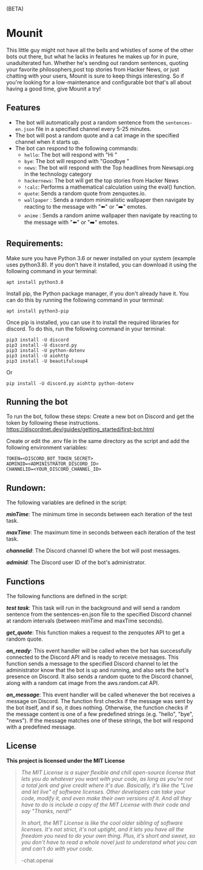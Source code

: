 

(BETA)

# Mounit

This little guy might not have all the bells and whistles of some of the other bots out there, but what he lacks in features he makes up for in pure, unadulterated fun. Whether he's sending out random sentences, quoting your favorite philosophers,post top stories from Hacker News, or just chatting with your users, Mounit is sure to keep things interesting. So if you're looking for a low-maintenance and configurable bot that's all about having a good time, give Mounit a try!


## Features

-   The bot will automatically post a random sentence from the `sentences-en.json` file in a specified channel every 5-25 minutes.
-   The bot will post a random quote and a cat image in the specified channel when it starts up.
-   The bot can respond to the following commands:
    -   `hello`: The bot will respond with "Hi <user>"
    -   `bye`: The bot will respond with "Goodbye <user>"
    -   `news`: The bot will respond with the Top headlines from Newsapi.org in the technology category
    -   `hackernews`: The bot will get the top stories from Hacker News
    -   `!calc`: Performs a mathematical calculation using the eval() function.
    -   `quote`: Sends a random quote from zenquotes.io.
    -   `wallpaper` : Sends a random minimalistic wallpaper then navigate by reacting to the message with "⬅️" or "➡️" emotes. 
    -   `anime` : Sends a random anime wallpaper then navigate by reacting to the message with "⬅️" or "➡️" emotes. 

## Requirements:

Make sure you have Python 3.6 or newer installed on your system (example uses python3.8). If you don't have it installed, you can download it using the following command in your terminal:

    apt install python3.8

Install pip, the Python package manager, if you don't already have it. You can do this by running the following command in your terminal:

    apt install python3-pip

Once pip is installed, you can use it to install the required libraries for discord. To do this, run the following command in your terminal:

    pip3 install -U discord
    pip3 install -U discord.py
    pip3 install -U python-dotenv
    pip3 install -U aiohttp
    pip3 install -U beautifulsoup4

    
Or

    pip install -U discord.py aiohttp python-dotenv
    
    

## Running the bot

To run the bot, follow these steps:
Create a new bot on Discord and get the token by following these instructions.
https://discordnet.dev/guides/getting_started/first-bot.html

Create or edit the .env file in the same directory as the script and add the following environment variables:


    TOKEN=<DISCORD_BOT_TOKEN_SECRET>
    ADMINID=<ADMINISTRATOR_DISCORD_ID>
    CHANNELID=<YOUR_DISCORD_CHANNEL_ID>



## Rundown:

The following variables are defined in the script:

***minTime***: The minimum time in seconds between each iteration of the test task.

***maxTime***: The maximum time in seconds between each iteration of the test task.

***channelid***: The Discord channel ID where the bot will post messages.

***adminid***: The Discord user ID of the bot's administrator.



## Functions
The following functions are defined in the script:

 ***test task***: This task will run in the background and will send a random sentence from the sentences-en.json file to the specified Discord channel at random intervals (between minTime and maxTime seconds).

 ***get_quote***: This function makes a request to the zenquotes API to get a random quote.

***on_ready***: This event handler will be called when the bot has successfully connected to the Discord API and is ready to receive messages. This function sends a message to the specified Discord channel to let the administrator know that the bot is up and running, and also sets the bot's presence on Discord. It also sends a random quote to the Discord channel, along with a random cat image from the aws.random.cat API.

***on_message***: This event handler will be called whenever the bot receives a message on Discord. The function first checks if the message was sent by the bot itself, and if so, it does nothing. Otherwise, the function checks if the message content is one of a few predefined strings (e.g. "hello", "bye", "news"). If the message matches one of these strings, the bot will respond with a predefined message.

## License

**This project is licensed under the MIT License**

> *The MIT License is a super flexible and chill open-source license that lets you do whatever you want with your code, as long as you're
> not a total jerk and give credit where it's due. Basically, it's like
> the "Live and let live" of software licenses. Other developers can
> take your code, modify it, and even make their own versions of it. And
> all they have to do is include a copy of the MIT License with their
> code and say "Thanks, nerd!"*
> 
> *In short, the MIT License is like the cool older sibling of software licenses. It's not strict, it's not uptight, and it lets you have all
> the freedom you need to do your own thing. Plus, it's short and sweet,
> so you don't have to read a whole novel just to understand what you
> can and can't do with your code.*
> 
> -chat.openai

